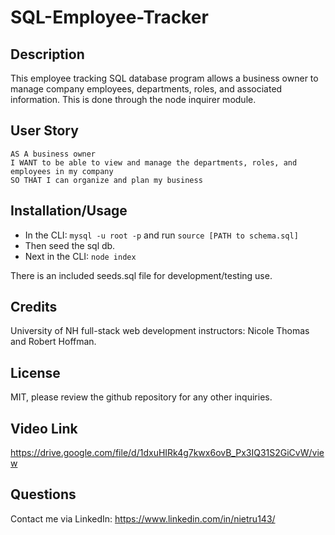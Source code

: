 # SQL-Employee-Tracker

## Description

This employee tracking SQL database program allows a business owner to manage company employees, departments, roles, and associated information.
This is done through the node inquirer module.

## User Story

```
AS A business owner
I WANT to be able to view and manage the departments, roles, and employees in my company
SO THAT I can organize and plan my business
```

## Installation/Usage

- In the CLI: `mysql -u root -p` and run `source [PATH to schema.sql]`
- Then seed the sql db.
- Next in the CLI: `node index`

There is an included seeds.sql file for development/testing use.

## Credits

University of NH full-stack web development instructors: Nicole Thomas and Robert Hoffman.

## License

MIT, please review the github repository for any other inquiries.

## Video Link

https://drive.google.com/file/d/1dxuHIRk4g7kwx6ovB_Px3IQ31S2GiCvW/view

## Questions

Contact me via LinkedIn: https://www.linkedin.com/in/nietru143/
